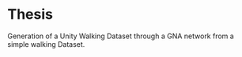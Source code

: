 # Thesis
 Generation of a Unity Walking Dataset through a GNA network from a simple walking Dataset.
